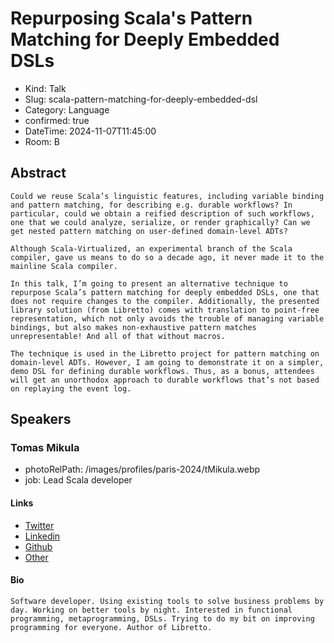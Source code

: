 # Repurposing Scala's Pattern Matching for Deeply Embedded DSLs

- Kind: Talk
- Slug: scala-pattern-matching-for-deeply-embedded-dsl
- Category: Language
- confirmed: true
- DateTime: 2024-11-07T11:45:00
- Room: B

## Abstract

```
Could we reuse Scala’s linguistic features, including variable binding and pattern matching, for describing e.g. durable workflows? In particular, could we obtain a reified description of such workflows, one that we could analyze, serialize, or render graphically? Can we get nested pattern matching on user-defined domain-level ADTs?

Although Scala-Virtualized, an experimental branch of the Scala compiler, gave us means to do so a decade ago, it never made it to the mainline Scala compiler.

In this talk, I’m going to present an alternative technique to repurpose Scala’s pattern matching for deeply embedded DSLs, one that does not require changes to the compiler. Additionally, the presented library solution (from Libretto) comes with translation to point-free representation, which not only avoids the trouble of managing variable bindings, but also makes non-exhaustive pattern matches unrepresentable! And all of that without macros.

The technique is used in the Libretto project for pattern matching on domain-level ADTs. However, I am going to demonstrate it on a simpler, demo DSL for defining durable workflows. Thus, as a bonus, attendees will get an unorthodox approach to durable workflows that’s not based on replaying the event log.
```

## Speakers

### Tomas Mikula

- photoRelPath: /images/profiles/paris-2024/tMikula.webp
- job: Lead Scala developer

#### Links

- [Twitter](https://twitter.com/tomas_mikula)
- [Linkedin](https://www.linkedin.com/in/tomasmikula)
- [Github](https://github.com/TomasMikula)
- [Other](https://continuously.dev)

#### Bio

```
Software developer. Using existing tools to solve business problems by day. Working on better tools by night. Interested in functional programming, metaprogramming, DSLs. Trying to do my bit on improving programming for everyone. Author of Libretto.
```
